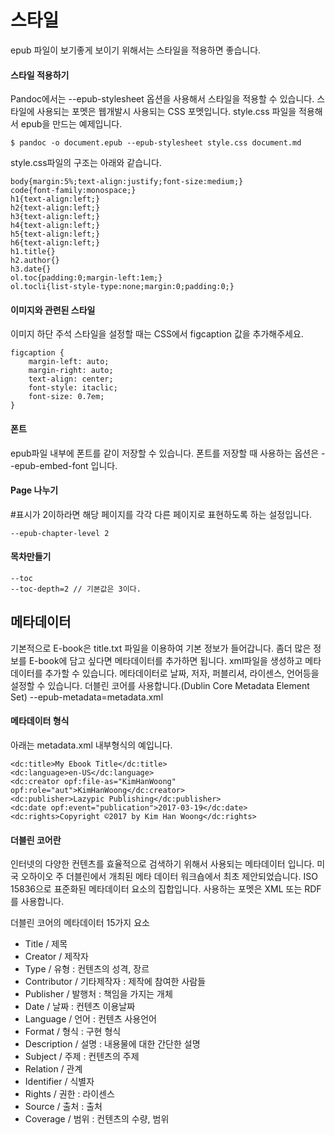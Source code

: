 # 스타일
epub 파일이 보기좋게 보이기 위해서는 스타일을 적용하면 좋습니다.

#### 스타일 적용하기
Pandoc에서는 --epub-stylesheet 옵션을 사용해서 스타일을 적용할 수 있습니다.
스타일에 사용되는 포멧은 웹개발시 사용되는 CSS 포멧입니다.
style.css 파일을 적용해서 epub을 만드는 예제입니다.

	$ pandoc -o document.epub --epub-stylesheet style.css document.md


style.css파일의 구조는 아래와 같습니다.

	body{margin:5%;text-align:justify;font-size:medium;}
	code{font-family:monospace;}
	h1{text-align:left;}
	h2{text-align:left;}
	h3{text-align:left;}
	h4{text-align:left;}
	h5{text-align:left;}
	h6{text-align:left;}
	h1.title{}
	h2.author{}
	h3.date{}
	ol.toc{padding:0;margin-left:1em;}
	ol.tocli{list-style-type:none;margin:0;padding:0;}

#### 이미지와 관련된 스타일
이미지 하단 주석 스타일을 설정할 때는 CSS에서 figcaption 값을 추가해주세요.

	figcaption {
		margin-left: auto;
		margin-right: auto;
		text-align: center;
		font-style: itaclic;
		font-size: 0.7em;
	}

#### 폰트
epub파일 내부에 폰트를 같이 저장할 수 있습니다.
폰트를 저장할 때 사용하는 옵션은 --epub-embed-font 입니다.


#### Page 나누기
\#표시가 2이하라면 해당 페이지를 각각 다른 페이지로 표현하도록 하는 설정입니다.
	
	--epub-chapter-level 2

#### 목차만들기

	--toc
	--toc-depth=2 // 기본값은 3이다.


## 메타데이터
기본적으로 E-book은 title.txt 파일을 이용하여 기본 정보가 들어갑니다.
좀더 많은 정보를 E-book에 담고 싶다면 메타데이터를 추가하면 됩니다.
xml파일을 생성하고 메타데이터를 추가할 수 있습니다.
메타데이터로 날짜, 저자, 퍼블리셔, 라이센스, 언어등을 설정할 수 있습니다.
더블린 코어를 사용합니다.(Dublin Core Metadata Element Set)
	--epub-metadata=metadata.xml

#### 메타데이터 형식
아래는 metadata.xml 내부형식의 예입니다.

	<dc:title>My Ebook Title</dc:title> 
	<dc:language>en-US</dc:language> 
	<dc:creator opf:file-as="KimHanWoong" opf:role="aut">KimHanWoong</dc:creator> 
	<dc:publisher>Lazypic Publishing</dc:publisher>
	<dc:date opf:event="publication">2017-03-19</dc:date>
	<dc:rights>Copyright ©2017 by Kim Han Woong</dc:rights>

#### 더블린 코어란
인터넷의 다양한 컨텐츠를 효율적으로 검색하기 위해서 사용되는 메타데이터 입니다.
미국 오하이오 주 더블린에서 개최된 메타 데이터 워크숍에서 최초 제안되었습니다.
ISO 15836으로 표준화된 메타데이터 요소의 집합입니다.
사용하는 포멧은 XML 또는 RDF를 사용합니다. 

더블린 코어의 메타데이터 15가지 요소
- Title / 제목
- Creator / 제작자
- Type / 유형 : 컨텐츠의 성격, 장르
- Contributor / 기타제작자 : 제작에 참여한 사람들
- Publisher / 발행처 : 책임을 가지는 개체
- Date / 날짜 : 컨텐츠 이용날짜
- Language / 언어 : 컨텐츠 사용언어
- Format / 형식 : 구현 형식
- Description / 설명 : 내용물에 대한 간단한 설명
- Subject / 주제 : 컨텐츠의 주제
- Relation / 관계
- Identifier / 식별자
- Rights / 권한 : 라이센스
- Source / 출처 : 출처
- Coverage / 범위 : 컨텐츠의 수량, 범위
